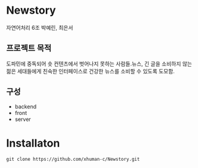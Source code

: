 # Newstory
자연어처리 6조 박예린, 최은서

## 프로젝트 목적
도파민에 중독되어 숏 컨텐츠에서 벗어나지 못하는 사람들.뉴스, 긴 글을 소비하지 않는 젊은 세대들에게 친숙한 인터페이스로 건강한 뉴스를 소비할 수 있도록 도모함.

## 구성 
- backend 
- front
- server

# Installaton
    git clone https://github.com/xhuman-c/Newstory.git
  
